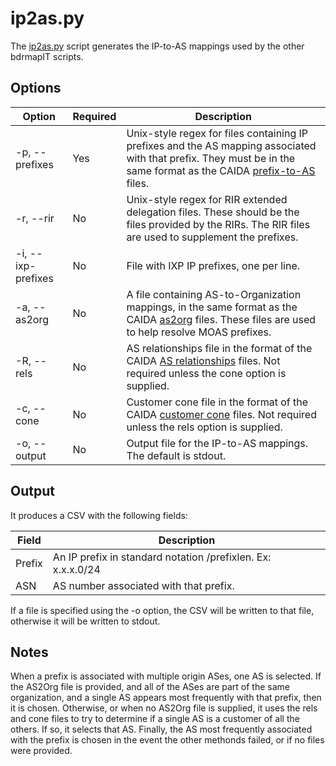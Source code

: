 # ip2as.py
The [ip2as.py](ip2as.py) script generates the IP-to-AS mappings used by the other bdrmapIT scripts.

## Options
|Option|Required|Description|
|---|---|---|
|-p, --prefixes|Yes|Unix-style regex for files containing IP prefixes and the AS mapping associated with that prefix. They must be in the same format as the CAIDA [prefix-to-AS](http://data.caida.org/datasets/routing/README.txt) files.|
|-r, --rir|No|Unix-style regex for RIR extended delegation files. These should be the files provided by the RIRs. The RIR files are used to supplement the prefixes.|
|-i, --ixp-prefixes|No|File with IXP IP prefixes, one per line.|
|-a, --as2org|No|A file containing AS-to-Organization mappings, in the same format as the CAIDA [as2org](http://data.caida.org/datasets/as-organizations/README.txt) files. These files are used to help resolve MOAS prefixes.|
|-R, --rels|No|AS relationships file in the format of the CAIDA [AS relationships](http://data.caida.org/datasets/as-relationships/README.txt) files. Not required unless the cone option is supplied.|
|-c, --cone|No|Customer cone file in the format of the CAIDA [customer cone](http://data.caida.org/datasets/as-relationships/README.txt) files. Not required unless the rels option is supplied.|
|-o, --output|No|Output file for the IP-to-AS mappings. The default is stdout.|

## Output
It produces a CSV with the following fields:

|Field|Description|
|---|---|
|Prefix|An IP prefix in standard notation <network>/prefixlen. Ex: x.x.x.0/24|
|ASN|AS number associated with that prefix.|

If a file is specified using the -o option, the CSV will be written to that file, otherwise it will be written to stdout.

## Notes
When a prefix is associated with multiple origin ASes, one AS is selected.
If the AS2Org file is provided, and all of the ASes are part of the same organization, and a single AS appears most frequently with that prefix, then it is chosen. Otherwise, or when no AS2Org file is supplied, it uses the rels and cone files to try to determine if a single AS is a customer of all the others. If so, it selects that AS. Finally, the AS most frequently associated with the prefix is chosen in the event the other methonds failed, or if no files were provided.